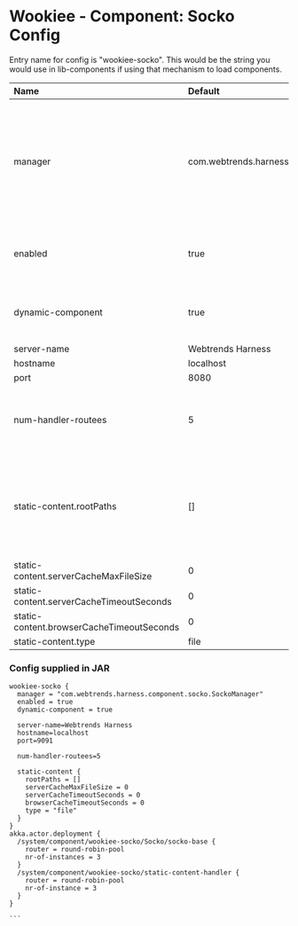 # Wookiee - Component: Socko Config

Entry name for config is "wookiee-socko". This would be the string you would use in lib-components if using that mechanism to load components.

| Name | Default | Description |
|:-----|:--------|:------------|
| manager | com.webtrends.harness.component.socko.SockoManager | This should never be overridden or changed, and changing this would most likely cause it to not start up. |
| enabled | true | whether this component is enabled or not. |
| dynamic-component | true | enables loading up the component dynamically |
| server-name | Webtrends Harness | |
| hostname | localhost | |
| port | 8080 | |
| num-handler-routees | 5 | number of actors handling the socko requests coming in |
| static-content.rootPaths | [] | The root paths, by default it is an empty array which basically disables static content |
| static-content.serverCacheMaxFileSize | 0 | |
| static-content.serverCacheTimeoutSeconds | 0 | |
| static-content.browserCacheTimeoutSeconds | 0 | |
| static-content.type | file | file or jar |

### Config supplied in JAR

````
wookiee-socko {
  manager = "com.webtrends.harness.component.socko.SockoManager"
  enabled = true
  dynamic-component = true

  server-name=Webtrends Harness
  hostname=localhost
  port=9091

  num-handler-routees=5

  static-content {
    rootPaths = []
    serverCacheMaxFileSize = 0
    serverCacheTimeoutSeconds = 0
    browserCacheTimeoutSeconds = 0
    type = "file"
  }
}
akka.actor.deployment {
  /system/component/wookiee-socko/Socko/socko-base {
    router = round-robin-pool
    nr-of-instances = 3
  }
  /system/component/wookiee-socko/static-content-handler {
    router = round-robin-pool
    nr-of-instance = 3
  }
}

```